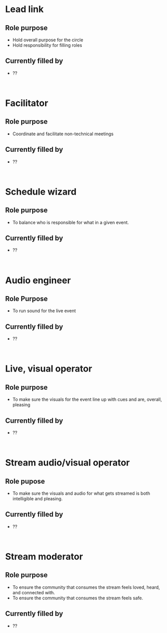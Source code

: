 # Lead link

## Role purpose

- Hold overall purpose for the circle
- Hold responsibility for filling roles

## Currently filled by

- ??

<br>

# Facilitator

## Role purpose

- Coordinate and facilitate non-technical meetings

## Currently filled by

- ??

<br>

# Schedule wizard

## Role purpose

- To balance who is responsible for what in a given event.

## Currently filled by

- ??

<br>

# Audio engineer

## Role Purpose

- To run sound for the live event

## Currently filled by

- ??

<br>

# Live, visual operator

## Role purpose

- To make sure the visuals for the event line up with cues and are, overall, pleasing 

## Currently filled by

- ??

<br>

# Stream audio/visual operator

## Role pupose

- To make sure the visuals and audio for what gets streamed is both intelligible and pleasing.

## Currently filled by

- ??

<br>

# Stream moderator

## Role purpose

- To ensure the community that consumes the stream feels loved, heard, and connected with.
- To ensure the community that consumes the stream feels safe.

## Currently filled by

- ??
